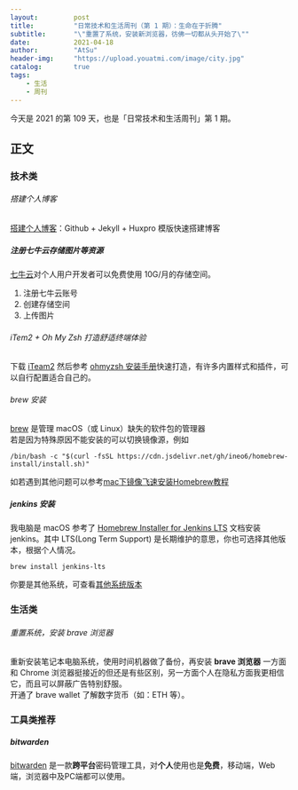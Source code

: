 ```yaml
---
layout:         post
title:          "日常技术和生活周刊（第 1 期）：生命在于折腾"
subtitle:       "\"重置了系统，安装新浏览器，彷佛一切都从头开始了\""
date:           2021-04-18
author:         "AtSu"
header-img:     "https://upload.youatmi.com/image/city.jpg"
catalog:        true
tags:
    - 生活
    - 周刊
---
```

今天是 2021 的第 109 天，也是「日常技术和生活周刊」第 1 期。

## 正文
### 技术类
###### 搭建个人博客
[搭建个人博客](/2021/04/15/Hello-2021)：Github + Jekyll + Huxpro 模版快速搭建博客
##### 注册七牛云存储图片等资源
[七牛云](https://portal.qiniu.com/)对个人用户开发者可以免费使用 10G/月的存储空间。
1. 注册七牛云账号
2. 创建存储空间
3. 上传图片

###### iTem2 + Oh My Zsh 打造舒适终端体验
下载 [iTeam2](https://iterm2.com/) 然后参考 [ohmyzsh 安装手册](https://github.com/ohmyzsh/ohmyzsh#manual-installation)快速打造，有许多内置样式和插件，可以自行配置适合自己的。
###### brew 安装
[brew](https://brew.sh/index_zh-cn) 是管理 macOS（或 Linux）缺失的软件包的管理器<br>
若是因为特殊原因不能安装的可以切换镜像源，例如
```shell
/bin/bash -c "$(curl -fsSL https://cdn.jsdelivr.net/gh/ineo6/homebrew-install/install.sh)"
```
如若遇到其他问题可以参考[mac下镜像飞速安装Homebrew教程](https://zhuanlan.zhihu.com/p/90508170)
##### jenkins 安装
我电脑是 macOS 参考了 [Homebrew Installer for Jenkins LTS](https://www.jenkins.io/download/lts/macos/) 文档安装 jenkins。其中 LTS(Long Term Support) 是长期维护的意思，你也可选择其他版本，根据个人情况。
```shell
brew install jenkins-lts
```
你要是其他系统，可查看[其他系统版本](https://www.jenkins.io/download/)
### 生活类
###### 重置系统，安装 brave 浏览器
重新安装笔记本电脑系统，使用时间机器做了备份，再安装 **brave 浏览器** 一方面和 Chrome 浏览器挺接近的但还是有些区别，另一方面个人在隐私方面我更相信它，而且可以屏蔽广告特别舒服。<br>
开通了 brave wallet 了解数字货币（如：ETH 等）。<br>
### 工具类推荐
##### bitwarden
[bitwarden](https://bitwarden.com) 是一款**跨平台**密码管理工具，对**个人**使用也是**免费**，移动端，Web端，浏览器中及PC端都可以使用。

